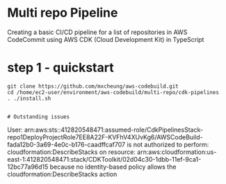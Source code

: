 # Multi repo Pipeline


Creating a basic CI/CD pipeline for a list of repositories in AWS CodeCommit using AWS CDK (Cloud Development Kit) in TypeScript

# step 1 - quickstart

```
git clone https://github.com/mxcheung/aws-codebuild.git
cd /home/ec2-user/environment/aws-codebuild/multi-repo/cdk-pipelines
. ./install.sh


# Outstanding issues

```
User: arn:aws:sts::412820548471:assumed-role/CdkPipelinesStack-repo1DeployProjectRole7EE8A22F-KVFhV4XUvKg6/AWSCodeBuild-fada12b0-3a69-4e0c-b176-caadffcaf707 is not authorized to perform: cloudformation:DescribeStacks on resource: arn:aws:cloudformation:us-east-1:412820548471:stack/CDKToolkit/02d04c30-1dbb-11ef-9ca1-12bc77a96d15 because no identity-based policy allows the cloudformation:DescribeStacks action
```

